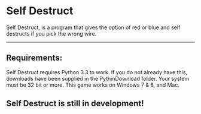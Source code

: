 # Self Destruct
Self Destruct, is a program that gives the option of red or blue and self destructs if you pick the wrong wire.
***

## Requirements:

Self Destruct requires Python 3.3 to work. If you do not already have this, downloads have been supplied in the PythinDownload folder. Your system must be 32 bit or more. This game works on Windows 7 & 8, and Mac.

## Self Destruct is still in development!
